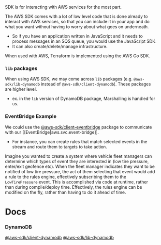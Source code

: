 
SDK is for interacting with AWS services for the most part.

The AWS SDK comes with a lot of low level code that is done already to interact with AWS services, so that you can include it in your app and do what you want without having to worry about what goes on underneath.
- So if you have an application written in JavaScript and it needs to process messages in an SQS queue, you would use the JavaScript SDK.
- It can also create/delete/manage infrastructure.

When used with AWS, Terraform is implemented using the AWS Go SDK.

### `lib` packages
When using AWS SDK, we may come across `lib` packages (e.g. `@aws-sdk/lib-dynamodb` instead of `@aws-sdk/client-dynamodb`). These packages are higher level.
- ex. in the `lib` version of DynamoDB package, Marshalling is handled for us.

### EventBridge Example
We could use the [@aws-sdk/client-eventbridge](https://docs.aws.amazon.com/AWSJavaScriptSDK/v3/latest/clients/client-eventbridge/index.html#aws-sdkclient-eventbridge) package to communicate with our [[EventBridge|aws.svc.event-bridge]].
- For instance, you can create rules that match selected events in the stream and route them to targets to take action.

Imagine you wanted to create a system where vehicle fleet managers can determine which types of event they are interested in (low tire pressure, enter/exit geofence etc). When the fleet manager indicates they want to be notified of low tire pressure, the act of them selecting that event would add a rule to the rules engine, effectively subscribing them to the `LowTirePressure` event. This is accomplished via code at runtime, rather than during compile/deploy time. Effectively, the rules engine can be modified on the fly, rather than having to do it ahead of time.

# Docs
### DynamoDB
[@aws-sdk/client-dynamodb](https://docs.aws.amazon.com/AWSJavaScriptSDK/v3/latest/clients/client-dynamodb/index.html)
[@aws-sdk/lib-dynamodb](https://docs.aws.amazon.com/AWSJavaScriptSDK/v3/latest/modules/_aws_sdk_lib_dynamodb.html)